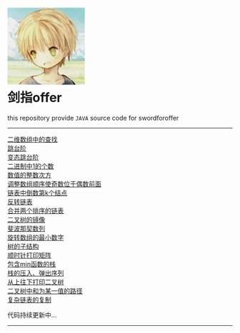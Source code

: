 ![](https://github.com/uestc-xst/test/raw/master/myimage.jpg)  
剑指offer<br>
============
this repository provide `JAVA` source code for swordforoffer<br>

----------------------

[二维数组中的查找](https://github.com/uestc-xst/SwordForOffer/blob/master/src/com/uestc/xst/Find.java)<br>
[跳台阶](https://github.com/uestc-xst/SwordForOffer/blob/master/src/com/uestc/xst/JumpFloor.java)<br>
[变态跳台阶](https://github.com/uestc-xst/SwordForOffer/blob/master/src/com/uestc/xst/JumpFloorII.java)<br>
[二进制中1的个数](https://github.com/uestc-xst/SwordForOffer/blob/master/src/com/uestc/xst/NumberOf1.java)<br>
[数值的整数次方](https://github.com/uestc-xst/SwordForOffer/blob/master/src/com/uestc/xst/Power.java)<br>
[调整数组顺序使奇数位于偶数前面](https://github.com/uestc-xst/SwordForOffer/blob/master/src/com/uestc/xst/ReOrderArray.java)<br>
[链表中倒数第k个结点](https://github.com/uestc-xst/SwordForOffer/blob/dev/src/com/uestc/xst/FindKthToTail.java)<br>
[反转链表](https://github.com/uestc-xst/SwordForOffer/blob/dev/src/com/uestc/xst/ReverseList.java)<br>
[合并两个排序的链表](https://github.com/uestc-xst/SwordForOffer/blob/dev/src/com/uestc/xst/Merge.java)<br>
[二叉树的镜像](https://github.com/uestc-xst/SwordForOffer/blob/dev/src/com/uestc/xst/Mirror.java)<br>
[斐波那契数列](https://github.com/uestc-xst/SwordForOffer/blob/dev/src/com/uestc/xst/Fibonacci.java)<br>
[旋转数组的最小数字](https://github.com/uestc-xst/SwordForOffer/blob/dev/src/com/uestc/xst/MinNumberInRotateArray.java)<br>
[树的子结构](https://github.com/uestc-xst/SwordForOffer/blob/dev/src/com/uestc/xst/HasSubtree.java)<br>
[顺时针打印矩阵](https://github.com/uestc-xst/SwordForOffer/blob/dev/src/com/uestc/xst/PrintMatrix.java)<br>
[包含min函数的栈](https://github.com/uestc-xst/SwordForOffer/blob/dev/src/com/uestc/xst/MinFuncInStack.java)<br>
[栈的压入、弹出序列](https://github.com/uestc-xst/SwordForOffer/blob/dev/src/com/uestc/xst/IsPopOrder.java)<br>
[从上往下打印二叉树](https://github.com/uestc-xst/SwordForOffer/blob/dev/src/com/uestc/xst/PrintFromTopToBottom.java)<br>
[二叉树中和为某一值的路径](https://github.com/uestc-xst/SwordForOffer/blob/dev/src/com/uestc/xst/FindPath.java)<br>
[复杂链表的复制](https://github.com/uestc-xst/SwordForOffer/blob/dev/src/com/uestc/xst/CloneRandomListNode.java)<br>

代码持续更新中...

----------------------


